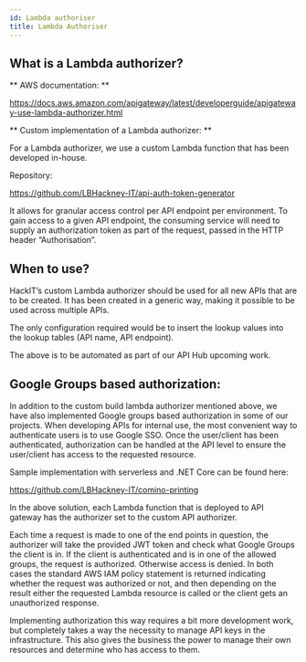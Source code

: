 ```yaml
---
id: Lambda authoriser
title: Lambda Authoriser
---
```


##  What is a Lambda authorizer?

**  AWS documentation: **

https://docs.aws.amazon.com/apigateway/latest/developerguide/apigateway-use-lambda-authorizer.html

** Custom implementation of a Lambda authorizer: **

  For a Lambda authorizer, we use a  custom Lambda function that has been developed in-house.

  Repository:

https://github.com/LBHackney-IT/api-auth-token-generator

It allows for granular access control per API endpoint per environment. To gain access to a given API endpoint, the consuming service will need to supply an authorization token as part of the request, passed in the HTTP header “Authorisation”.

## When to use?

HackIT’s custom Lambda authorizer should be used for all new APIs that are to be created. It has been created in a generic way, making it possible to be used across multiple APIs.

  The only configuration required would be to insert the lookup values into the lookup tables (API name, API endpoint).

The above is to be automated as part of our API Hub upcoming work.

## Google Groups based authorization:

In addition to the custom build lambda authorizer mentioned above, we have also implemented Google groups based authorization in some of our projects.
When developing APIs for internal use, the most convenient way to authenticate users is to use Google SSO. Once the user/client has been authenticated, authorization can be handled at the API level to ensure the user/client has access to the requested resource.

Sample implementation with serverless and .NET Core can be found here:

https://github.com/LBHackney-IT/comino-printing  

In the above solution, each Lambda function that is deployed to API gateway has the authorizer set to the custom API authorizer.

Each time a request is made to one of the end points in question, the authorizer will take the provided JWT token and check what Google Groups the client is in. If the client is authenticated and is in one of the allowed groups, the request is authorized. Otherwise access is denied. In both cases the standard AWS IAM policy statement is returned indicating whether the request was authorized or not, and then depending on the result either the requested Lambda resource is called or the client gets an unauthorized response.

Implementing authorization this way requires a bit more development work, but completely takes a way the necessity to manage API keys in the infrastructure. This also gives the business the power to manage their own resources and determine who has access to them.
